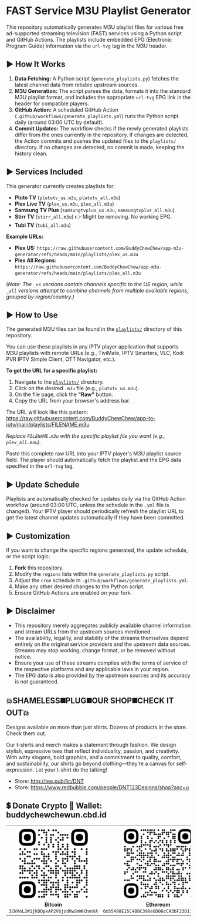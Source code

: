 # FAST Service M3U Playlist Generator

This repository automatically generates M3U playlist files for various free ad-supported streaming television (FAST) services using a Python script and GitHub Actions. The playlists include embedded EPG (Electronic Program Guide) information via the `url-tvg` tag in the M3U header.

## ▶️ How It Works

1.  **Data Fetching:** A Python script (`generate_playlists.py`) fetches the latest channel data from reliable upstream sources.
2.  **M3U Generation:** The script parses the data, formats it into the standard M3U playlist format, and includes the appropriate `url-tvg` EPG link in the header for compatible players.
3.  **GitHub Action:** A scheduled GitHub Action (`.github/workflows/generate_playlists.yml`) runs the Python script daily (around 03:00 UTC by default).
4.  **Commit Updates:** The workflow checks if the newly generated playlists differ from the ones currently in the repository. If changes are detected, the Action commits and pushes the updated files to the `playlists/` directory. If no changes are detected, no commit is made, keeping the history clean.

## ▶️ Services Included

This generator currently creates playlists for:

*   **Pluto TV** (`plutotv_us.m3u`, `plutotv_all.m3u`)
*   **Plex Live TV** (`plex_us.m3u`, `plex_all.m3u`)
*   **Samsung TV Plus** (`samsungtvplus_us.m3u`, `samsungtvplus_all.m3u`)
*   **Stirr TV** (`stirr_all.m3u`) 👉 Might be removing. No working EPG.
*   **Tubi TV** (`tubi_all.m3u`)


**Example URLs:**

*   **Plex US:** `https://raw.githubusercontent.com/BuddyChewChew/app-m3u-generator/refs/heads/main/playlists/plex_us.m3u`
*   **Plex All Regions:** `https://raw.githubusercontent.com/BuddyChewChew/app-m3u-generator/refs/heads/main/playlists/plex_all.m3u`

*(Note: The `_us` versions contain channels specific to the US region, while `_all` versions attempt to combine channels from multiple available regions, grouped by region/country.)*

## ▶️ How to Use

The generated M3U files can be found in the [`playlists/`](https://github.com/BuddyChewChew/app-m3u-generator/tree/main/playlists) directory of this repository.

You can use these playlists in any IPTV player application that supports M3U playlists with remote URLs (e.g., TiviMate, IPTV Smarters, VLC, Kodi PVR IPTV Simple Client, OTT Navigator, etc.).

**To get the URL for a specific playlist:**

1.  Navigate to the [`playlists/`](https://github.com/BuddyChewChew/app-m3u-generator/tree/main/playlists) directory.
2.  Click on the desired `.m3u` file (e.g., `plutotv_us.m3u`).
3.  On the file page, click the **"Raw"** button.
4.  Copy the URL from your browser's address bar.

The URL will look like this pattern:
https://raw.githubusercontent.com/BuddyChewChew/app-to-iptv/main/playlists/FILENAME.m3u


*Replace `FILENAME.m3u` with the specific playlist file you want (e.g., `plex_all.m3u`).*

Paste this complete raw URL into your IPTV player's M3U playlist source field. The player should automatically fetch the playlist and the EPG data specified in the `url-tvg` tag.

## ▶️ Update Schedule

Playlists are automatically checked for updates daily via the GitHub Action workflow (around 03:00 UTC, unless the schedule in the `.yml` file is changed). Your IPTV player should periodically refresh the playlist URL to get the latest channel updates automatically if they have been committed.

## ▶️ Customization

If you want to change the specific regions generated, the update schedule, or the script logic:

1.  **Fork** this repository.
2.  Modify the `regions` lists within the `generate_playlists.py` script.
3.  Adjust the `cron` schedule in `.github/workflows/generate_playlists.yml`.
4.  Make any other desired changes to the Python script.
5.  Ensure GitHub Actions are enabled on your fork.

## ▶️ Disclaimer

*   This repository merely aggregates publicly available channel information and stream URLs from the upstream sources mentioned.
*   The availability, legality, and stability of the streams themselves depend entirely on the original service providers and the upstream data sources. Streams may stop working, change format, or be removed without notice.
*   Ensure your use of these streams complies with the terms of service of the respective platforms and any applicable laws in your region.
*   The EPG data is also provided by the upstream sources and its accuracy is not guaranteed.

## 💥SHAMELESS◼️PLUG◼️OUR SHOP◼️CHECK IT OUT💥
Designs available on more than just shirts. Dozens of products in the store. Check them out.

Our t-shirts and merch makes a statement through fashion. We design stylish, expressive tees that reflect individuality, passion, and creativity. With witty slogans, bold graphics, and a commitment to quality, comfort, and sustainability, our shirts go beyond clothing—they’re a canvas for self-expression. Let your t-shirt do the talking!
- Store: http://tee.pub/lic/DNT
- Store: https://www.redbubble.com/people/DNT123Designs/shop?asc=u


## 💲 Donate Crypto 📱 Wallet: buddychewchewun.cbd.id

<table align="center">
  <tr>
    <td align="center">
      <img src="https://github.com/BuddyChewChew/My-Streams/blob/main/QR/BITCOIN.png" width="200"><br>
      <strong>Bitcoin</strong><br>
      <code>3ENVoL2W1jkDDpxAP2V6jodRwSmWH3vnXA</code>
    </td>
    <td align="center">
      <img src="https://github.com/BuddyChewChew/My-Streams/blob/main/QR/ETHEREUM.png" width="200"><br>
      <strong>Ethereum</strong><br>
      <code>0x55498E15C4BBC398e8D06cCA3bF23D1127AdA85d</code>
    </td>
    <td align="center">
      <img src="https://github.com/BuddyChewChew/My-Streams/blob/main/QR/DOGECOIN.png" width="200"><br>
      <strong>Dogecoin</strong><br>
      <code>D6UcqWSB2Bnh92UqLUmDwkGVasFdPveXBy</code>
    </td>
  </tr>
</table>
